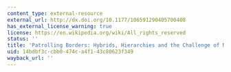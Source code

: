 ```yaml
---
content_type: external-resource
external_url: http://dx.doi.org/10.1177/106591290405700408
has_external_license_warning: true
license: https://en.wikipedia.org/wiki/All_rights_reserved
status: ''
title: 'Patrolling Borders: Hybrids, Hierarchies and the Challenge of Mestizaje'
uid: 14bdbf3c-cbb0-474c-a4f1-43c80623f349
wayback_url: ''
---
```

